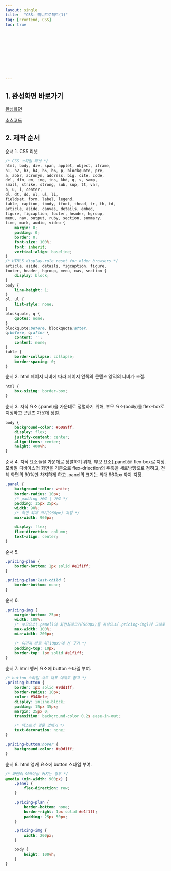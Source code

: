 ```yaml
---
layout: single
title:  "CSS: 미니프로젝트(1)"
tag: [Frontend, CSS]
toc: true 











---
```




## 1. 완성화면 바로가기

[완성화면](https://dkgkejdrb.github.io/mini-project1/mini-project1)

[소스코드](https://github.com/dkgkejdrb/mini-project1)





## 2. 제작 순서

순서 1. CSS 리셋

```css
/* CSS 스타일 리셋 */
html, body, div, span, applet, object, iframe,
h1, h2, h3, h4, h5, h6, p, blockquote, pre,
a, abbr, acronym, address, big, cite, code,
del, dfn, em, img, ins, kbd, q, s, samp,
small, strike, strong, sub, sup, tt, var,
b, u, i, center,
dl, dt, dd, ol, ul, li,
fieldset, form, label, legend,
table, caption, tbody, tfoot, thead, tr, th, td,
article, aside, canvas, details, embed, 
figure, figcaption, footer, header, hgroup, 
menu, nav, output, ruby, section, summary,
time, mark, audio, video {
	margin: 0;
	padding: 0;
	border: 0;
	font-size: 100%;
	font: inherit;
	vertical-align: baseline;
}
/* HTML5 display-role reset for older browsers */
article, aside, details, figcaption, figure, 
footer, header, hgroup, menu, nav, section {
	display: block;
}
body {
	line-height: 1;
}
ol, ul {
	list-style: none;
}
blockquote, q {
	quotes: none;
}
blockquote:before, blockquote:after,
q:before, q:after {
	content: '';
	content: none;
}
table {
	border-collapse: collapse;
	border-spacing: 0;
}
```









순서 2. html 페이지 너비에 따라 페이지 안쪽의 콘텐츠 영역의 너비가 조절.

```css
html {
    box-sizing: border-box;
}
```









순서 3. 자식 요소(.panel)을 가운데로 정렬하기 위해, 부모 요소(body)를 flex-box로 지정하고 콘텐츠 가운데 정렬.

```css
body {
    background-color: #60a9ff;
    display: flex;
    justify-content: center;
    align-items: center;
    height: 400vh;
}
```









순서 4. 자식 요소들을 가운데로 정렬하기 위해, 부모 요소(.panel)을 flex-box로 지정. 모바일 디바이스의 화면을 기준으로 flex-driection의 주축을 세로방향으로 정하고, 전체 화면의 90%만 차지하게 하고 .panel의 크기는 최대 960px 까지 지정.

```css
.panel {
    background-color: white;
    border-radius: 10px;
    /* padding 세로 | 가로 */
    padding: 15px 25px;
    width: 90%;
    /* 화면 최대 크기(960px) 지정 */
    max-width: 960px;

    display: flex;
    flex-direction: column;
    text-align: center;
}
```









순서 5. 

```css
.pricing-plan {
    border-bottom: 1px solid #e1f1ff;
}

.pricing-plan:last-child {
    border-bottom: none;
}
```







순서 6. 

```css
.pricing-img {
    margin-bottom: 25px;
    width: 100%;
    /* 부모요소(.panel)의 화면최대크기(960px)를 자식요소(.pricing-img)가 그대로 상속 */
    max-width: 100%;
    min-width: 200px;
    
    /* 이미지 바로 위(10px)에 선 긋기 */
    padding-top: 10px;
    border-top: 1px solid #e1f1ff;
}
```









순서 7. html 앵커 요소에 button 스타일 부여.

```css
/* button 스타일 시트 대표 예제로 참고 */
.pricing-button {
    border: 1px solid #9dd1ff;
    border-radius: 10px;
    color: #348efe;
    display: inline-block;
    padding: 15px 35px;
    margin: 25px 0;
    transition: background-color 0.2s ease-in-out;

    /* 텍스트의 밑줄 없애기 */
    text-decoration: none;
}

.pricing-button:hover {
    background-color: #a9d1ff;
}
```









순서 8. html 앵커 요소에 button 스타일 부여.

```css
/* 화면이 900이상 커지는 경우 */
@media (min-width: 900px) {
    .panel {
        flex-direction: row;
    }

    .pricing-plan {
        border-bottom: none;
        border-right: 1px solid #e1f1ff;
        padding: 25px 50px;
    }

    .pricing-img {
        width: 200px;
    }

    body {
        height: 100vh;
    }
}
```


